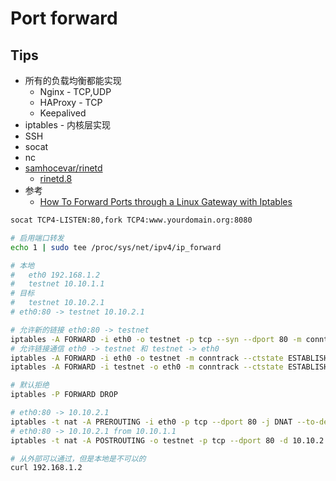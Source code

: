 # Port forward

## Tips
* 所有的负载均衡都能实现
  * Nginx - TCP,UDP
  * HAProxy - TCP
  * Keepalived
* iptables - 内核层实现
* SSH
* socat
* nc
* [samhocevar/rinetd](https://github.com/samhocevar/rinetd)
  * [rinetd.8](https://manpages.debian.org/unstable/rinetd/rinetd.8.en.html)
* 参考
  * [How To Forward Ports through a Linux Gateway with Iptables](https://www.digitalocean.com/community/tutorials/how-to-forward-ports-through-a-linux-gateway-with-iptables)

```bash
socat TCP4-LISTEN:80,fork TCP4:www.yourdomain.org:8080

# 启用端口转发
echo 1 | sudo tee /proc/sys/net/ipv4/ip_forward

# 本地
#   eth0 192.168.1.2
#   testnet 10.10.1.1
# 目标
#   testnet 10.10.2.1
# eth0:80 -> testnet 10.10.2.1

# 允许新的链接 eth0:80 -> testnet
iptables -A FORWARD -i eth0 -o testnet -p tcp --syn --dport 80 -m conntrack --ctstate NEW -j ACCEPT
# 允许链接通信 eth0 -> testnet 和 testnet -> eth0
iptables -A FORWARD -i eth0 -o testnet -m conntrack --ctstate ESTABLISHED,RELATED -j ACCEPT
iptables -A FORWARD -i testnet -o eth0 -m conntrack --ctstate ESTABLISHED,RELATED -j ACCEPT

# 默认拒绝
iptables -P FORWARD DROP

# eth0:80 -> 10.10.2.1
iptables -t nat -A PREROUTING -i eth0 -p tcp --dport 80 -j DNAT --to-destination 10.10.2.1
# eth0:80 -> 10.10.2.1 from 10.10.1.1
iptables -t nat -A POSTROUTING -o testnet -p tcp --dport 80 -d 10.10.2.1 -j SNAT --to-source 10.10.1.1

# 从外部可以通过，但是本地是不可以的
curl 192.168.1.2
```
